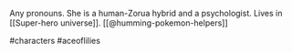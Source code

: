 Any pronouns. She is a human-Zorua hybrid and a psychologist. Lives in [[Super-hero universe]]. [[@humming-pokemon-helpers]]

#characters #aceoflilies